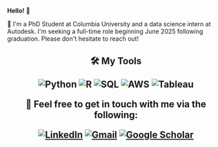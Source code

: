 
**Hello!** :wave:

🏫 I'm a PhD Student at Columbia University and a data science intern at Autodesk. I'm seeking a full-time role beginning June 2025 following graduation. Please don't hesitate to reach out! 


<p>

  
  <h2 align="center"><b>🛠 My Tools</b>

<p align="center">
  <img src="https://img.shields.io/badge/Code-Python-informational?style=flat&logo=python&logoColor=white&color=blue" alt="Python" />
  <img src="https://img.shields.io/badge/Code-R-informational?style=flat&logo=r&logoColor=white&color=blue" alt="R" />
  <img src="https://img.shields.io/badge/Database-SQL-informational?style=flat&logo=postgresql&logoColor=white&color=blue" alt="SQL" />
  <img src="https://img.shields.io/badge/Cloud-AWS-informational?style=flat&logo=amazon-aws&logoColor=white&color=blue" alt="AWS" />
  <img src="https://img.shields.io/badge/Visualization-Tableau-informational?style=flat&logo=tableau&logoColor=white&color=blue" alt="Tableau" />
</p>

</p>




:busts_in_silhouette: Feel free to get in touch with me via the following:  

[![LinkedIn](https://img.shields.io/badge/linkedin-blue.svg)](https://www.linkedin.com/in/gian-zlupko-5b34336b/)  [![Gmail](https://img.shields.io/badge/gmail-brightgreen.svg)](mailto:gianzlupko@gmail.com) [![Google Scholar](https://img.shields.io/badge/google-scholar-blue.svg)](https://scholar.google.com/citations?user=bqSYDvEAAAAJ&hl=en)

